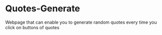 # Quotes-Generate
Webpage that can enable you to generate random quotes every time you click on buttons of quotes
